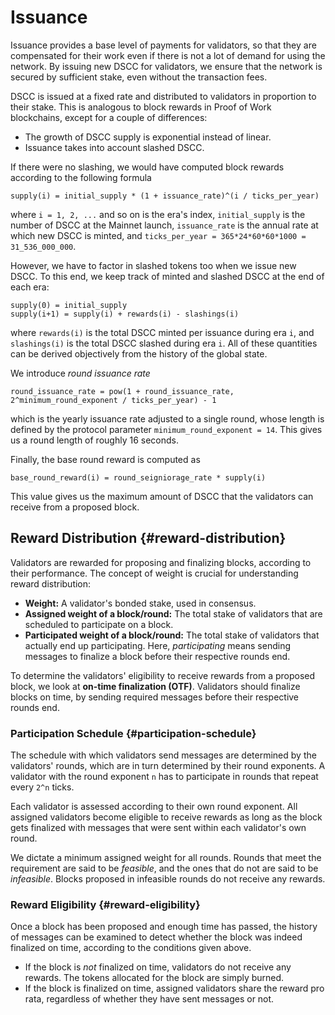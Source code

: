 # Issuance

Issuance provides a base level of payments for validators, so that they are compensated for their work even if there is not a lot of demand for using the network. By issuing new DSCC for validators, we ensure that the network is secured by sufficient stake, even without the transaction fees.

DSCC is issued at a fixed rate and distributed to validators in proportion to their stake. This is analogous to block rewards in Proof of Work blockchains, except for a couple of differences:

-   The growth of DSCC supply is exponential instead of linear.
-   Issuance takes into account slashed DSCC.

If there were no slashing, we would have computed block rewards according to the following formula

```
supply(i) = initial_supply * (1 + issuance_rate)^(i / ticks_per_year)
```

where `i = 1, 2, ...` and so on is the era's index, `initial_supply` is the number of DSCC at the Mainnet launch, `issuance_rate` is the annual rate at which new DSCC is minted, and `ticks_per_year = 365*24*60*60*1000 = 31_536_000_000`.

However, we have to factor in slashed tokens too when we issue new DSCC. To this end, we keep track of minted and slashed DSCC at the end of each era:

```
supply(0) = initial_supply
supply(i+1) = supply(i) + rewards(i) - slashings(i)
```

where `rewards(i)` is the total DSCC minted per issuance during era `i`, and `slashings(i)` is the total DSCC slashed during era `i`. All of these quantities can be derived objectively from the history of the global state.

We introduce _round issuance rate_

```
round_issuance_rate = pow(1 + round_issuance_rate, 2^minimum_round_exponent / ticks_per_year) - 1
```

which is the yearly issuance rate adjusted to a single round, whose length is defined by the protocol parameter `minimum_round_exponent = 14`. This gives us a round length of roughly 16 seconds.

Finally, the base round reward is computed as

```
base_round_reward(i) = round_seigniorage_rate * supply(i)
```

This value gives us the maximum amount of DSCC that the validators can receive from a proposed block.

## Reward Distribution {#reward-distribution}

Validators are rewarded for proposing and finalizing blocks, according to their performance. The concept of weight is crucial for understanding reward distribution:

-   **Weight:** A validator's bonded stake, used in consensus.
-   **Assigned weight of a block/round:** The total stake of validators that are scheduled to participate on a block.
-   **Participated weight of a block/round:** The total stake of validators that actually end up participating. Here, _participating_ means sending messages to finalize a block before their respective rounds end.

To determine the validators' eligibility to receive rewards from a proposed block, we look at **on-time finalization (OTF)**. Validators should finalize blocks on time, by sending required messages before their respective rounds end.

### Participation Schedule {#participation-schedule}

The schedule with which validators send messages are determined by the validators' rounds, which are in turn determined by their round exponents. A validator with the round exponent `n` has to participate in rounds that repeat every `2^n` ticks.

Each validator is assessed according to their own round exponent. All assigned validators become eligible to receive rewards as long as the block gets finalized with messages that were sent within each validator's own round.

We dictate a minimum assigned weight for all rounds. Rounds that meet the requirement are said to be _feasible_, and the ones that do not are said to be _infeasible_. Blocks proposed in infeasible rounds do not receive any rewards.

### Reward Eligibility {#reward-eligibility}

Once a block has been proposed and enough time has passed, the history of messages can be examined to detect whether the block was indeed finalized on time, according to the conditions given above.

-   If the block is _not_ finalized on time, validators do not receive any rewards. The tokens allocated for the block are simply burned.
-   If the block is finalized on time, assigned validators share the reward pro rata, regardless of whether they have sent messages or not.

